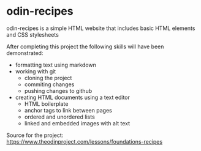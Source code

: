 # odin-recipes

odin-recipes is a simple HTML website that includes basic HTML elements and CSS stylesheets

After completing this project the following skills will have been demonstrated:

- formatting text using markdown
- working with git
    - cloning the project
    - commiting changes
    - pushing changes to github
- creating HTML documents using a text editor
    - HTML boilerplate
    - anchor tags to link between pages
    - ordered and unordered lists
    - linked and embedded images with alt text

Source for the project: https://www.theodinproject.com/lessons/foundations-recipes